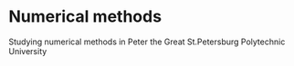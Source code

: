 # Numerical methods
Studying numerical methods in Peter the Great St.Petersburg Polytechnic University 